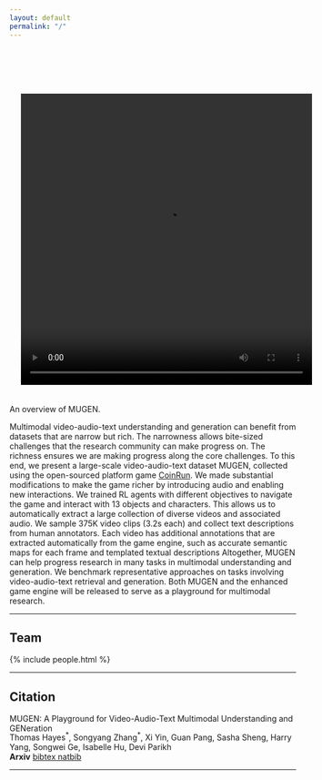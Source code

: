 ```yaml
---
layout: default
permalink: "/"
---
```


<link rel="stylesheet" type="text/css" href="/static/css/home.css">

<div class="container" style="margin-top:75px">
  <div class="row">
    <!-- Teaser figure -->
    <div class="col-md-6 col-sm-6 col-xs-6 col-12">
      <!-- <img alt="{{ site.title }}" title="{{ site.title }}" id="teaser-figure" src="/static/img/paper/teaser.jpg"> -->
      <video width="512" height="512" style="padding:20px;" controls>
      <source src="static/video/MUGEN_final.mp4" type="video/mp4">
      </video>
      <p id="teaser-caption">
        An overview of MUGEN.
      </p>
    </div>
    <!-- Abstract -->
    <div class="col-md-6 col-sm-6 col-xs-6 col-12">
      <p>
      Multimodal video-audio-text understanding and generation can benefit from datasets that are narrow but rich. The narrowness allows bite-sized challenges that the research community can make progress on. The richness ensures we are making progress along the core challenges. To this end, we present a large-scale video-audio-text dataset MUGEN, collected using the open-sourced platform game <a href="https://github.com/openai/coinrun">CoinRun</a>. We made substantial modifications to make the game richer by introducing audio and enabling new interactions. We trained RL agents with different objectives to navigate the game and interact with 13 objects and characters. This allows us to automatically extract a large collection of diverse videos and associated audio. We sample 375K video clips (3.2s each) and collect text descriptions from human annotators. Each video has additional annotations that are extracted automatically from the game engine, such as accurate semantic maps for each frame and templated textual descriptions Altogether, MUGEN can help progress research in many tasks in multimodal understanding and generation. We benchmark representative approaches on tasks involving video-audio-text retrieval and generation. Both MUGEN and the enhanced game engine will be released to serve as a playground for multimodal research.
      </p>
    </div>
  </div>
</div>

<hr>

<h2 class="anchor" id="people">Team</h2>
<div class="people-container">
{% include people.html %}
</div>
<hr>

<h2 class="anchor" id="citation">Citation</h2>
  <div class="paper-title col-md-12 col-sm-12 col-xs-12">
    MUGEN: A Playground for Video-Audio-Text Multimodal Understanding and GENeration
  </div>
  <!-- negative margin to account for superscripted asterisk -->
  <div class="paper-authors col-md-12 col-sm-12 col-xs-12" style="margin-top: -4px;">
    Thomas Hayes<sup>*</sup>, Songyang Zhang<sup>*</sup>, Xi Yin, Guan Pang, Sasha Sheng, Harry Yang, Songwei Ge, Isabelle Hu, Devi Parikh
  </div>
  <!-- arxiv and website link -->
  <div class="paper-links col-md-12 col-sm-12 col-xs-12">
    <span class="paper-link">
      <b>Arxiv</b>
    </span>
    <a class="paper-link button-div" href="/static/bibliography/nocaps_bibtex.txt" target="_blank">
      bibtex
    </a>
    <a class="paper-link button-div" href="/static/bibliography/nocaps_natbib.txt" target="_blank">
      natbib
    </a>
  </div>

<hr>

<br/>